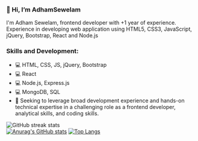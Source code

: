 
### 👋 Hi, I’m AdhamSewelam
I'm Adham Sewelam, frontend developer with +1 year of experience.
Experience in developing web application using HTML5, CSS3, JavaScript, jQuery, Bootstrap, React and Node.js

### Skills and Development:
- 💻 HTML, CSS, JS, jQuery, Bootstrap
- 💻 React
- 💻 Node.js, Express.js 
- 💻 MongoDB, SQL
- 📣 Seeking to leverage broad development experience and hands-on technical expertise in a challenging role as a frontend developer, analytical skills, and coding skills.

![GitHub streak stats](https://github-readme-streak-stats.herokuapp.com/?user=AdhamSewelam)  
[![Anurag's GitHub stats](https://github-readme-stats.vercel.app/api?username=AdhamSewelam)](https://github.com/anuraghazra/github-readme-stats)
[![Top Langs](https://github-readme-stats.vercel.app/api/top-langs/?username=AdhamSewelam&layout=compact)](https://github.com/anuraghazra/github-readme-stats)
